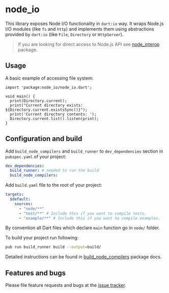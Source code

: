 # node_io

This library exposes Node I/O functionality in `dart:io` way. It wraps Node.js
I/O modules (like `fs` and `http`) and implements them using abstractions 
provided by `dart:io` (like `File`, `Directory` or `HttpServer`).

> If you are looking for direct access to Node.js API see [node_interop][]
> package.

[node_interop]: https://pub.dartlang.org/packages/node_interop

## Usage

A basic example of accessing file system:

    import 'package:node_io/node_io.dart';

    void main() {
      print(Directory.current);
      print("Current directory exists: ${Directory.current.existsSync()}");
      print('Current directory contents: ');
      Directory.current.list().listen(print);
    }

## Configuration and build

Add `build_node_compilers` and `build_runner` to `dev_dependencies` section 
in `pubspec.yaml` of your project:

```yaml
dev_dependencies:
  build_runner: # needed to run the build
  build_node_compilers:
```

Add `build.yaml` file to the root of your project:

```yaml
targets:
  $default:
    sources:
      - "node/**"
      - "test/**" # Include this if you want to compile tests.
      - "example/**" # Include this if you want to compile examples.
```

By convention all Dart files which declare `main` function go in `node/` folder.

To build your project run following:

```bash
pub run build_runner build --output=build/
```

Detailed instructions can be found in [build_node_compilers][] package docs.

[build_node_compilers]: https://pub.dartlang.org/packages/build_node_compilers

## Features and bugs

Please file feature requests and bugs at the [issue tracker][tracker].

[tracker]: https://github.com/pulyaevskiy/node-interop/issues
